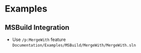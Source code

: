 # Examples

## MSBuild Integration
* Use `/p:MergeWith` feature `Documentation/Examples/MSBuild/MergeWith/MergeWith.sln`
